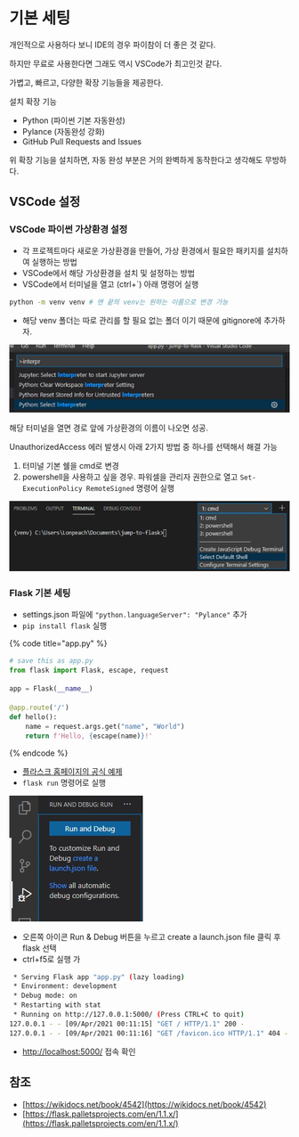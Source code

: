 # 기본 세팅

개인적으로 사용하다 보니 IDE의 경우 파이참이 더 좋은 것 같다.

하지만 무료로 사용한다면 그래도 역시 VSCode가 최고인것 같다.

가볍고, 빠르고, 다양한 확장 기능들을 제공한다.

설치 확장 기능

* Python \(파이썬 기본 자동완성\)
* Pylance \(자동완성 강화\)
* GitHub Pull Requests and Issues

위 확장 기능을 설치하면, 자동 완성 부분은 거의 완벽하게 동작한다고 생각해도 무방하다.

## VSCode 설정

### VSCode 파이썬 가상환경 설정

* 각 프로젝트마다 새로운 가상환경을 만들어, 가상 환경에서 필요한 패키지를 설치하여 실행하는 방법
* VSCode에서 해당 가상환경을 설치 및 설정하는 방법
* VSCode에서 터미널을 열고 \(ctrl+\`\) 아래 명령어 실행

```bash
python -m venv venv # 맨 끝의 venv는 원하는 이름으로 변경 가능
```

* 해당 venv 폴더는 따로 관리를 할 필요 없는 폴더 이기 때문에 gitignore에 추가하자.

![F1 or ctrl +shift +p &#xB97C; &#xB20C;&#xB7EC; &#xC778;&#xD130;&#xD504;&#xB9AC;&#xD130; &#xAC80;&#xC0C9; &#xD6C4; &#xC138;&#xD305;](../../.gitbook/assets/2021-04-08-235137.jpg)

해당 터미널을 열면 경로 앞에 가상환경의 이름이 나오면 성공.

UnauthorizedAccess 에러 발생시 아래 2가지 방법 중 하나를 선택해서 해결 가능

1. 터미널 기본 쉘을 cmd로 변경
2. powershell을 사용하고 싶을 경우. 파워셀을 관리자 권한으로 열고  `Set-ExecutionPolicy RemoteSigned` 명령어 실행

![](../../.gitbook/assets/2021-04-09-000654.jpg)

### Flask 기본 세팅

* settings.json 파일에 `"python.languageServer": "Pylance"` 추가
* `pip install flask` 실행

{% code title="app.py" %}
```python
# save this as app.py
from flask import Flask, escape, request

app = Flask(__name__)

@app.route('/')
def hello():
    name = request.args.get("name", "World")
    return f'Hello, {escape(name)}!'
```
{% endcode %}

* [플라스크 홈페이지의 공식 예제](https://palletsprojects.com/p/flask/)
* `flask run` 명령어로 실행

![](../../.gitbook/assets/2021-04-09-000809.jpg)

* 오른쪽 아이콘 Run & Debug 버튼을 누르고 create a launch.json file 클릭 후 flask 선택
* ctrl+f5로 실행 가

```bash
 * Serving Flask app "app.py" (lazy loading)
 * Environment: development
 * Debug mode: on
 * Restarting with stat
 * Running on http://127.0.0.1:5000/ (Press CTRL+C to quit)
127.0.0.1 - - [09/Apr/2021 00:11:15] "GET / HTTP/1.1" 200 -
127.0.0.1 - - [09/Apr/2021 00:11:16] "GET /favicon.ico HTTP/1.1" 404 -
```

* [http://localhost:5000/](http://localhost:5000/) 접속 확인

## 참조

* [https://wikidocs.net/book/4542](https://wikidocs.net/book/4542)
* [https://flask.palletsprojects.com/en/1.1.x/](https://flask.palletsprojects.com/en/1.1.x/)





